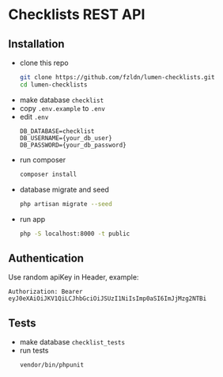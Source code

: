 # Checklists REST API

## Installation

- clone this repo
    ```bash
    git clone https://github.com/fzldn/lumen-checklists.git
    cd lumen-checklists
    ```
- make database `checklist`
- copy `.env.example` to `.env`
- edit `.env`
    ```
    DB_DATABASE=checklist
    DB_USERNAME={your_db_user}
    DB_PASSWORD={your_db_password}
    ```
- run composer
    ```bash
    composer install
    ```
- database migrate and seed
    ```bash
    php artisan migrate --seed
    ```
- run app
    ```bash
    php -S localhost:8000 -t public
    ```

## Authentication
Use random apiKey in Header, example:
```
Authorization: Bearer eyJ0eXAiOiJKV1QiLCJhbGciOiJSUzI1NiIsImp0aSI6ImJjMzg2NTBi
```


## Tests

- make database `checklist_tests`
- run tests
    ```bash
    vendor/bin/phpunit
    ```
